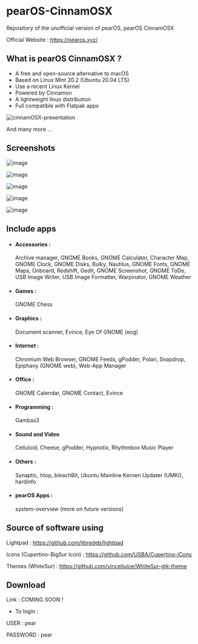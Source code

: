 # pearOS-CinnamOSX
Repository of the unofficial version of pearOS, pearOS CinnamOSX

Official Website : https://pearos.xyz/

## What is pearOS CinnamOSX ?

- A free and open-source alternative to macOS
- Based on Linux Mint 20.2 (Ubuntu 20.04 LTS)
- Use a recent Linux Kernel
- Powered by Cinnamon
- A lightweight linux distribution
- Full compatible with Flatpak apps

![cinnamOSX-presentation](https://user-images.githubusercontent.com/74509560/146950927-7f712edb-2169-4720-90ce-864dbc8fa4fa.png)


And many more ...

## Screenshots

![image](https://user-images.githubusercontent.com/74509560/146956861-5c59af08-70da-42de-82f4-48797f7710e7.png)


![image](https://user-images.githubusercontent.com/74509560/146957082-9bf2de2d-96ab-4178-9022-152782c6c0bb.png)


![image](https://user-images.githubusercontent.com/74509560/146957434-66264e14-d682-472b-86d7-9e1b56210280.png)


![image](https://user-images.githubusercontent.com/74509560/146956080-0ab660d0-2151-42be-a691-8216ef8c3e05.png)


![image](https://user-images.githubusercontent.com/74509560/146957621-7a01382c-db57-4daa-be41-6b240eb8082e.png)

## Include apps

- <h4> Accessories :</h4> Archive manager, GNOME Books, GNOME Calculator, Character Map, GNOME Clock, GNOME Disks, Bulky, Nautilus, GNOME Fonts, GNOME Maps, Onboard, Redshift, Gedit, GNOME Screenshot, GNOME ToDo, USB Image Writer, USB Image Formatter, Warpinator, GNOME Weather
- <h4> Games :</h4> GNOME Chess
- <h4> Graphics :</h4> Document scanner, Evince, Eye Of GNOME (eog)
- <h4> Internet :</h4> Chromium Web Browser, GNOME Feeds, gPodder, Polari, Snapdrop, Epiphany (GNOME web), Web-App Manager
- <h4> Office :</h4>  GNOME Calendar, GNOME Contact, Evince
- <h4> Programming :</h4> Gambas3
- <h4> Sound and Video </h4> Celluloid, Cheese, gPodder, Hypnotix, Rhythmbox Music Player
- <h4> Others :</h4> Synaptic, htop, bleachBit, Ubuntu Mainline Kernen Updater (UMKI), hardinfo
- <h4> pearOS Apps :</h4> system-overview (more on future versions)

## Source of software using 

Lightpad : https://github.com/libredeb/lightpad

Icons (Cupertino-BigSur Icon) : https://github.com/USBA/Cupertino-iCons

Themes (WhiteSur) : https://github.com/vinceliuice/WhiteSur-gtk-theme
 
## Download 

Link : COMING SOON !

- To login :

USER : pear

PASSWORD : pear




